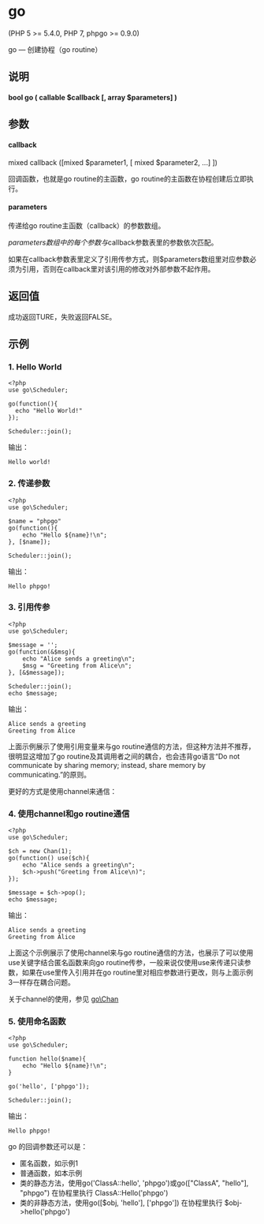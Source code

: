 # go
  
\(PHP 5 >= 5.4.0, PHP 7, phpgo >= 0.9.0\)

go — 创建协程（go routine）

## 说明
#### bool go ( callable $callback \[, array $parameters\] )

## 参数
#### callback

mixed callback (\[mixed $parameter1, \[ mixed $parameter2, ...\] \])

回调函数，也就是go routine的主函数，go routine的主函数在协程创建后立即执行。

#### parameters

传递给go routine主函数（callback）的参数数组。

$parameters数组中的每个参数与$callback参数表里的参数依次匹配。

如果在callback参数表里定义了引用传参方式，则$parameters数组里对应参数必须为引用，否则在callback里对该引用的修改对外部参数不起作用。

## 返回值
成功返回TURE，失败返回FALSE。

## 示例
### 1. Hello World
```
<?php
use go\Scheduler;

go(function(){
  echo "Hello World!"
});

Scheduler::join();
```
输出：
```
Hello world!
```

### 2. 传递参数
```
<?php
use go\Scheduler;

$name = "phpgo"
go(function(){
    echo "Hello ${name}!\n";
}, [$name]);

Scheduler::join();
```
输出：
```
Hello phpgo!
```

### 3. 引用传参
```
<?php
use go\Scheduler;

$message = '';
go(function(&$msg){
    echo "Alice sends a greeting\n";
    $msg = "Greeting from Alice\n";
}, [&$message]);

Scheduler::join();
echo $message;
```
输出：
```
Alice sends a greeting
Greeting from Alice
```
上面示例展示了使用引用变量来与go routine通信的方法，但这种方法并不推荐，很明显这增加了go routine及其调用者之间的耦合，也会违背go语言“Do not communicate by sharing memory; instead, share memory by communicating.”的原则。

更好的方式是使用channel来通信：

### 4. 使用channel和go routine通信
```
<?php
use go\Scheduler;

$ch = new Chan(1);
go(function() use($ch){
    echo "Alice sends a greeting\n";
    $ch->push("Greeting from Alice\n)";
});

$message = $ch->pop();
echo $message;
```
输出：
```
Alice sends a greeting
Greeting from Alice
```
上面这个示例展示了使用channel来与go routine通信的方法，也展示了可以使用use关键字结合匿名函数来向go routine传参，一般来说仅使用use来传递只读参数，如果在use里传入引用并在go routine里对相应参数进行更改，则与上面示例3一样存在耦合问题。

关于channel的使用，参见 [go\Chan](https://github.com/birdwyx/phpgo/md/cn/chan.md)

### 5. 使用命名函数
```
<?php
use go\Scheduler;

function hello($name){
    echo "Hello ${name}!\n";
}

go('hello', ['phpgo']);

Scheduler::join();
```
输出：
```
Hello phpgo!
```
go 的回调参数还可以是：
- 匿名函数，如示例1
- 普通函数，如本示例
- 类的静态方法，使用go('ClassA::hello', 'phpgo')或go(\["ClassA", "hello"\], "phpgo") 在协程里执行 ClassA::Hello('phpgo')
- 类的非静态方法，使用go(\[$obj, 'hello'\], \['phpgo'\]) 在协程里执行 $obj->hello('phpgo')

